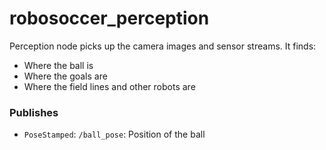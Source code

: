 # robosoccer_perception
Perception node picks up the camera images and sensor streams.
It finds:
- Where the ball is
- Where the goals are
- Where the field lines and other robots are

### Publishes
* `PoseStamped`: `/ball_pose`: Position of the ball


<!-- ### Subscribes to
* `Image`: `/camera/image_raw`: Raw camera reading from robot -->
